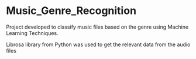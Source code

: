 # Music_Genre_Recognition

Project developed to classify music files based on the genre using Machine Learning Techniques.

Librosa library from Python was used to get the relevant data from the audio files
